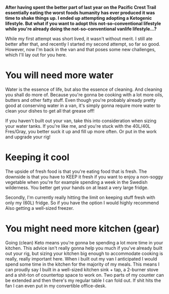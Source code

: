 
**After having spent the better part of last year on the Pacific Crest Trail essentially eating the worst foods humanity has ever produced it was time to shake things up. I ended up attempting adopting a Ketogenic lifestyle. But what if you want to adopt this not-so-conventional lifestyle while you're already doing the not-so-conventional vanlife lifestyle...?**

While my first attempt was short lived, it wasn't without merit. I still ate better after that, and recently I started my second attempt, so far so good. However, now I'm back in the van and that poses some new challenges, which I'll lay out for you here.
# You will need more water
Water is the essence of life, but also the essence of cleaning. And cleaning you shall do more of. Because you're gonna be cooking with a lot more oils, butters and other fatty stuff. Even though you're probably already pretty good at conserving water in a van, it's simply gonna require more water to clean your dishes to get all that grease off!

If you haven't built out your van, take this into consideration when sizing your water tanks. If you're like me, and you're stuck with the 40L/40L Fres/Gray, you better suck it up and fill up more often. Or put in the work and upgrade your rig!

# Keeping it cool
The upside of fresh food is that you're eating food that is fresh. The downside is that you have to KEEP it fresh if you want to enjoy a non-soggy vegetable when you're for example spending a week in the Swedish wilderness. You better get your hands on at least a very large fridge.

Secondly, I'm currently really hitting the limit on keeping stuff fresh with only my (60L) fridge. So if you have the option I would highly recommend Also getting a well-sized freezer.

# You might need more kitchen (gear)
Going (clean) Keto means you're gonna be spending a lot more time in your kitchen. This advice isn't really gonna help you much if you've already built out your rig, but sizing your kitchen big enough to accommodate cooking is really, really important here. When i built out my van I anticipated I would spend some time in the kitchen for the majority of my meals. This means I can proudly say I built in a well-sized kitchen sink + tap, a 2-burner stove and a shit-ton of countertop space to work on. Two parts of my counter can be extended and then there's my regular table I can fold out. If shit hits the fan I can even put in my convertible office-desk.